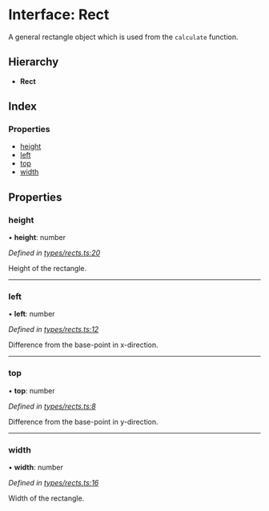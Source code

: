 # Interface: Rect

A general rectangle object which is used from the `calculate` function.

## Hierarchy

* **Rect**

## Index

### Properties

* [height](rect.md#height)
* [left](rect.md#left)
* [top](rect.md#top)
* [width](rect.md#width)

## Properties

### height

•  **height**: number

*Defined in [types/rects.ts:20](https://github.com/ckotzbauer/simple-tree-component/blob/b8593e9/src/types/rects.ts#L20)*

Height of the rectangle.

___

### left

•  **left**: number

*Defined in [types/rects.ts:12](https://github.com/ckotzbauer/simple-tree-component/blob/b8593e9/src/types/rects.ts#L12)*

Difference from the base-point in x-direction.

___

### top

•  **top**: number

*Defined in [types/rects.ts:8](https://github.com/ckotzbauer/simple-tree-component/blob/b8593e9/src/types/rects.ts#L8)*

Difference from the base-point in y-direction.

___

### width

•  **width**: number

*Defined in [types/rects.ts:16](https://github.com/ckotzbauer/simple-tree-component/blob/b8593e9/src/types/rects.ts#L16)*

Width of the rectangle.
